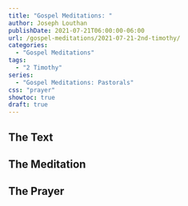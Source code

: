 ```yaml
---
title: "Gospel Meditations: "
author: Joseph Louthan
publishDate: 2021-07-21T06:00:00-06:00
url: /gospel-meditations/2021-07-21-2nd-timothy/
categories:
  - "Gospel Meditations"
tags:
  - "2 Timothy"
series:
  - "Gospel Meditations: Pastorals"
css: "prayer"
showtoc: true
draft: true
---
```


## The Text


## The Meditation


## The Prayer

<div style="font-variant: small-caps;">

</div>

```text

```
